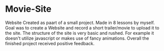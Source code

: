 # Movie-Site
Website Created as paart of a small project. 
Made in 8 lessons by myself. 
Goal was to create a Website and record a short trailer/movie to upload it to the site. 
The structure of the site is very basic and rushed. For example it doesn't utilize javascript or makes use of fancy animations. 
Overall the finished project received positive feedback.
